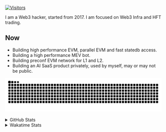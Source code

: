 <!-- markdownlint-disable MD041 MD010 MD033 -->
[![Visitors](https://api.visitorbadge.io/api/daily?path=Akagi201%2FAkagi201&label=Visitors%20Today&countColor=%2337d67a)](https://visitorbadge.io/status?path=Akagi201%2FAkagi201)

I am a Web3 hacker, started from 2017. I am focused on Web3 Infra and HFT trading.

## Now

* Building high performance EVM, parallel EVM and fast statedb access.
* Building a high performance MEV bot.
* Building preconf EVM network for L1 and L2.
* Building an AI SaaS product privately, used by myself, may or may not be public.

[![github contribution grid snake animation](https://raw.githubusercontent.com/Akagi201/Akagi201/output/github-contribution-grid-snake.svg#gh-light-mode-only)](https://github.com/Akagi201)

<details>
<summary>GitHub Stats</summary>
  <a href="https://github.com/Akagi201"><img alt="Profile Detail" src="https://raw.githubusercontent.com/Akagi201/Akagi201/master/profile-summary-card-output/dracula/0-profile-details.svg" /></a>
  <a href="https://github.com/Akagi201"><img alt="Github Stats" src="https://raw.githubusercontent.com/Akagi201/Akagi201/master/profile-summary-card-output/dracula/3-stats.svg" /></a>
  <a href="https://github.com/Akagi201"><img alt="Lang By Commits" src="https://raw.githubusercontent.com/Akagi201/Akagi201/master/profile-summary-card-output/dracula/2-most-commit-language.svg" /></a>
</details>

<details>
<summary>Wakatime Stats</summary>
<br>

<!--START_SECTION:waka-->

```txt
From: 12 September 2024 - To: 19 September 2024

Total Time: 25 hrs 44 mins

Other        21 hrs 43 mins  █████████████████████░░░░   84.41 %
Go           1 hr 31 mins    █▒░░░░░░░░░░░░░░░░░░░░░░░   05.90 %
Rust         1 hr 21 mins    █▒░░░░░░░░░░░░░░░░░░░░░░░   05.31 %
sh           30 mins         ▒░░░░░░░░░░░░░░░░░░░░░░░░   01.95 %
TOML         13 mins         ▒░░░░░░░░░░░░░░░░░░░░░░░░   00.88 %
Markdown     11 mins         ▒░░░░░░░░░░░░░░░░░░░░░░░░   00.72 %
Solidity     7 mins          ░░░░░░░░░░░░░░░░░░░░░░░░░   00.46 %
TypeScript   1 min           ░░░░░░░░░░░░░░░░░░░░░░░░░   00.09 %
Docker       1 min           ░░░░░░░░░░░░░░░░░░░░░░░░░   00.08 %
JavaScript   0 secs          ░░░░░░░░░░░░░░░░░░░░░░░░░   00.06 %
```

<!--END_SECTION:waka-->

</details>
